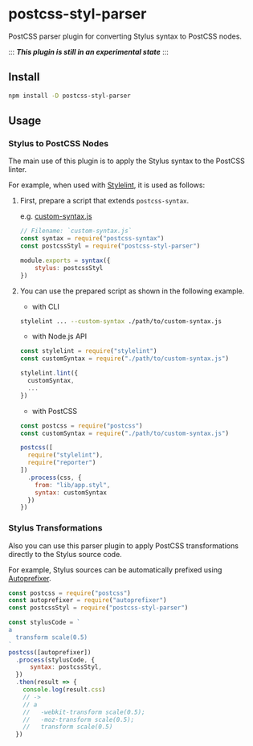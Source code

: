 # postcss-styl-parser

PostCSS parser plugin for converting Stylus syntax to PostCSS nodes.

:::
***This plugin is still in an experimental state***
:::

## Install

```bash
npm install -D postcss-styl-parser
```

## Usage

### Stylus to PostCSS Nodes

The main use of this plugin is to apply the Stylus syntax to the PostCSS linter.

For example, when used with [Stylelint], it is used as follows:

1. First, prepare a script that extends `postcss-syntax`.

    e.g. [custom-syntax.js](./tests/integration/stylelint/custom-syntax.js)

    ```js
    // Filename: `custom-syntax.js`
    const syntax = require("postcss-syntax")
    const postcssStyl = require("postcss-styl-parser")

    module.exports = syntax({
        stylus: postcssStyl
    })
    ```

2. You can use the prepared script as shown in the following example.

    - with CLI

    ```bash
    stylelint ... --custom-syntax ./path/to/custom-syntax.js
    ```

    - with Node.js API

    ```js
    const stylelint = require("stylelint")
    const customSyntax = require("./path/to/custom-syntax.js")

    stylelint.lint({
      customSyntax,
      ...
    })
    ```

    - with PostCSS

    ```js
    const postcss = require("postcss")
    const customSyntax = require("./path/to/custom-syntax.js")

    postcss([
      require("stylelint"),
      require("reporter")
    ])
      .process(css, {
        from: "lib/app.styl",
        syntax: customSyntax
      })
    })
    ```

### Stylus Transformations

Also you can use this parser plugin to apply PostCSS transformations directly to the Stylus source code.

For example, Stylus sources can be automatically prefixed using [Autoprefixer].

```js
const postcss = require("postcss")
const autoprefixer = require("autoprefixer")
const postcssStyl = require("postcss-styl-parser")

const stylusCode = `
a
  transform scale(0.5)
`
postcss([autoprefixer])
  .process(stylusCode, {
      syntax: postcssStyl,
  })
  .then(result => {
    console.log(result.css)
    // ->
    // a
    //   -webkit-transform scale(0.5);
    //   -moz-transform scale(0.5);
    //   transform scale(0.5)
  })
```

[Stylelint]:    http://stylelint.io/
[Autoprefixer]:   https://github.com/postcss/autoprefixer
